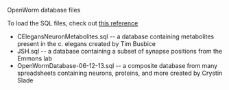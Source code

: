 OpenWorm database files

To load the SQL files, check out [this reference](http://www.cyberciti.biz/faq/import-mysql-dumpfile-sql-datafile-into-my-database/)

* CElegansNeuronMetabolites.sql -- a database containing metabolites present in the c. elegans created by Tim Busbice  
* JSH.sql -- a database containing a subset of synapse positions from the Emmons lab
* OpenWormDatabase-06-12-13.sql -- a composite database from many spreadsheets containing neurons, proteins, and more created by Crystin Slade
